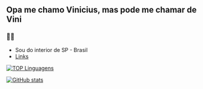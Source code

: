 ## Opa me chamo Vinicius, mas pode me chamar de Vini 
### 🤠🤙

- Sou do interior de SP - Brasil
- <a href=https://guns.lol/vinic> Links

![TOP Linguagens](https://github-readme-stats.vercel.app/api/top-langs/?username=vinicDarn&layout=compact&theme=dracula)

![GitHub stats](https://github-readme-stats.vercel.app/api?username=vinicDarn&show_icons=true&theme=dracula) 
  
  
